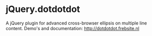 jQuery.dotdotdot
================

A jQuery plugin for advanced cross-browser ellipsis on multiple line content.
Demo's and documentation: http://dotdotdot.frebsite.nl
